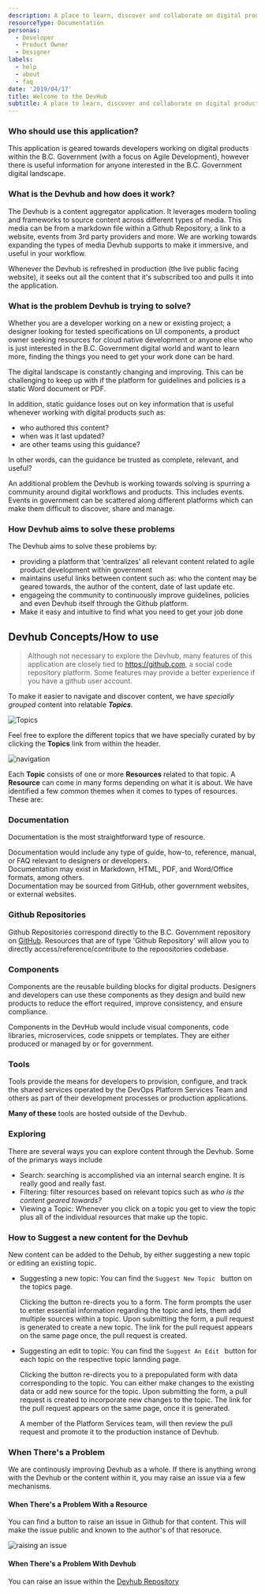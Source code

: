 ```yaml
---
description: A place to learn, discover and collaborate on digital products within the BC Government.
resourceType: Documentation
personas:
  - Developer
  - Product Owner
  - Designer
labels:
  - help
  - about
  - faq
date: '2019/04/17'
title: Welcome to the DevHub
subtitle: A place to learn, discover and collaborate on digital products within the BC Government.
---
```


### Who should use this application?

This application is geared towards developers working on digital products within the B.C. Government (with a focus on Agile Development), however there is useful information for anyone interested in the B.C. Government digital landscape.

### What is the Devhub and how does it work?

The Devhub is a content aggregator application. It leverages modern tooling and frameworks to source content across different types of media. This media can be from a markdown file within a Github Repository, a link to a website, events from 3rd party providers and more. We are working towards expanding the types of media Devhub supports to make it immersive, and useful in your workflow.

Whenever the Devhub is refreshed in production (the live public facing website), it seeks out all the content that it's subscribed too and pulls it into the application.

### What is the problem Devhub is trying to solve?

Whether you are a developer working on a new or existing project; a designer looking for tested specifications on UI components, a product owner seeking resources for cloud native development or anyone else who is just interested in the B.C. Government digital world and want to learn more, finding the things you need to get your work done can be hard. 

The digital landscape is constantly changing and improving. This can be challenging to keep up with if the platform for guidelines and policies is a static Word document or PDF. 

In addition, static guidance loses out on key information that is useful whenever working with digital products such as: 

- who authored this content?  
- when was it last updated?  
- are other teams using this guidance? 
  

In other words, can the guidance be trusted as complete, relevant, and useful?

An additional problem the Devhub is working towards solving is spurring a community around digital workflows and products. This includes events. Events in government can be scattered along different platforms which can make them difficult to discover, share and manage.

### How Devhub aims to solve these problems

The Devhub aims to solve these problems by:
 
- providing a platform that ‘centralizes’ all relevant content related to agile product development within government 
- maintains useful links between content such as: who the content may be geared towards, the author of the content, date of last update etc.  
- engageing the community to continuously improve guidelines, policies and even Devhub itself through the Github platform.  
- Make it easy and intuitive to find what you need to get your job done



## Devhub Concepts/How to use
> Although not necessary to explore the Devhub, many features of this application are closely tied to https://github.com, a social code repository platform. Some features may provide a better experience if you have a github user account.

To make it easier to navigate and discover content, we have _specially grouped_ content
into relatable ___Topics___.

<img src="../images/Topics.png" alt="Topics">

Feel free to explore the different topics that we have specially curated by by clicking the __Topics__ link from within the header.

<img src="../images/Header.png" alt="navigation">

Each __Topic__ consists of one or more __Resources__ related to that topic. A __Resource__ can come in
many forms depending on what it is about. We have identified a few common themes when it comes to types
of resources. These are:

### Documentation

Documentation is the most straightforward type of resource.  

Documentation would include any type of guide, how-to, reference, manual, or FAQ relevant to designers or developers.  
Documentation may exist in Markdown, HTML, PDF, and Word/Office formats, among others.  
Documentation may be sourced from GitHub, other government websites, or external websites.

### Github Repositories

Github Repositories correspond directly to the B.C. Government repository on [GitHub](https://github.com). Resources that
are of type 'Github Repository' will allow you to directly access/reference/contribute to the repoositories
codebase.  


### Components

Components are the reusable building blocks for digital products. Designers and developers can use these components as they design and build new products to reduce the effort required, improve consistency, and ensure compliance.

Components in the DevHub would include visual components, code libraries, microservices, code snippets or templates. They are either produced or managed by or for government.

### Tools

Tools provide the means for developers to provision, configure, and track the shared services operated by the DevOps Platform Services Team and others as part of their development processes or production applications.

__Many of these__ tools are hosted outside of the Devhub.

### Exploring 

There are several ways you can explore content through the Devhub. Some of the primarys ways include

- Search: searching is accomplished via an internal search engine. It is really good and really fast. 
- Filtering: filter resources based on relevant topics such as _who is the content geared towards?_
- Viewing a Topic: Whenever you click on a topic you get to view the topic plus all of the individual resources
that make up the topic. 

### How to Suggest a new content for the Devhub

New content can be added to the Dehub, by either suggesting a new topic or editing an existing topic.

  - Suggesting a new topic: You can find the `Suggest New Topic ` button on the topics page.

    Clicking the button re-directs you to a form. The form prompts the user to enter essential information regarding the topic and lets, them add
    multiple sources within a topic. Upon submitting the form, a pull request is generated to create a new topic. The link for the pull request appears on the
    same page once, the pull request is created.

  - Suggesting an edit to topic: You can find the `Suggest An Edit ` button for each topic on the respective topic lannding page.
  
    Clicking the button re-directs you to a prepopulated form with data corresponding to the topic. You can either make changes to the existing data or add new source for the topic. Upon submitting the form, a pull request is created to incorporate new changes to the topic. The link for the pull request appears on the same page, once it is generated.

    A member of the Platform Services team, will then review the pull request and promote it to the production instance of Devhub.
  

### When There's a Problem



We are continously improving Devhub as a whole. If there is anything wrong with the Devhub or the content within it, you may raise an issue via a few mechanisms. 

#### When There's a Problem With a Resource

You can find a button to raise an issue in Github for that content. This will make the issue public and known
to the author's of that resoruce. 

<img src="../images/raise-issue.gif" alt="raising an issue">

#### When There's a Problem With Devhub

You can raise an issue within the [Devhub Repository](https://github.com/bcgov/devhub-app-web/issues)
